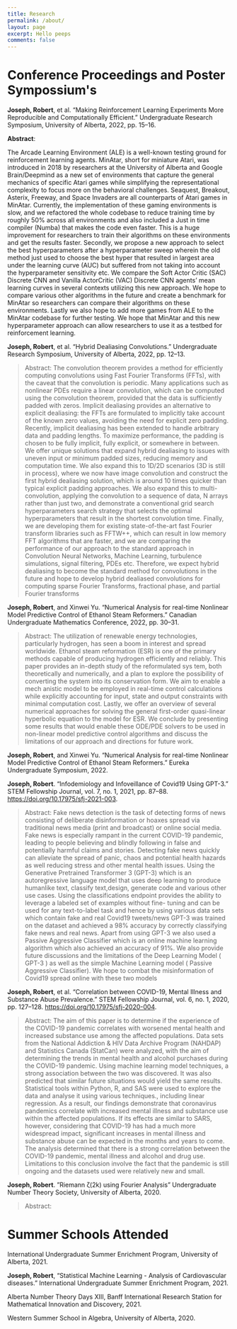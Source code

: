 ```yaml
---
title: Research
permalink: /about/
layout: page
excerpt: Hello peeps
comments: false
---
```

# Conference Proceedings and Poster Sympossium's

**Joseph, Robert**, et al. “Making Reinforcement Learning Experiments More Reproducible and Computationally Efficient.” Undergraduate Research Symposium, University of Alberta, 2022, pp. 15–16.

**Abstract**: <div align="left">The Arcade Learning Environment (ALE) is a well-known testing ground for reinforcement learning agents. MinAtar, short for miniature Atari, was introduced in 2018 by
researchers at the University of Alberta and Google Brain/Deepmind as a new set of environments that capture the general mechanics of specific Atari games while simplifying the
representational complexity to focus more on the behavioral challenges. Seaquest, Breakout,
Asterix, Freeway, and Space Invaders are all counterparts of Atari games in MinAtar. Currently, the implementation of these gaming environments is slow, and we refactored the whole
codebase to reduce training time by roughly 50% across all environments and also included a
Just in time compiler (Numba) that makes the code even faster. This is a huge improvement
for researchers to train their algorithms on these environments and get the results faster. Secondly, we propose a new approach to select the best hyperparameters after a hyperparameter
sweep wherein the old method just used to choose the best hyper that resulted in largest area
under the learning curve (AUC) but suffered from not taking into account the hyperparameter
sensitivity etc. We compare the Soft Actor Critic (SAC) Discrete CNN and Vanilla ActorCritic (VAC) Discrete CNN agents’ mean learning curves in several contexts utilizing this new
approach. We hope to compare various other algorithms in the future and create a benchmark
for MinAtar so researchers can compare their algorithms on these environments. Lastly we also
hope to add more games from ALE to the MinAtar codebase for further testing. We hope that
MinAtar and this new hyperparameter approach can allow researchers to use it as a testbed
for reinforcement learning.
</div>

**Joseph, Robert**, et al. “Hybrid Dealiasing Convolutions.” Undergraduate Research Symposium, University of Alberta, 2022, pp. 12–13.

> Abstract:  The convolution theorem provides a method for efficiently computing convolutions
using Fast Fourier Transforms (FFTs), with the caveat that the convolution is periodic. Many
applications such as nonlinear PDEs require a linear convolution, which can be computed using
the convolution theorem, provided that the data is sufficiently padded with zeros. Implicit
dealiasing provides an alternative to explicit dealiasing: the FFTs are formulated to implicitly
take account of the known zero values, avoiding the need for explicit zero padding. Recently,
implicit dealiasing has been extended to handle arbitrary data and padding lengths. To maximize performance, the padding is chosen to be fully implicit, fully explicit, or somewhere in
between. We offer unique solutions that expand hybrid dealiasing to issues with uneven input
or minimum padded sizes, reducing memory and computation time. We also expand this to
1D/2D scenarios (3D is still in process), where we now have image convolution and construct the
first hybrid dealiasing solution, which is around 10 times quicker than typical explicit padding
approaches. We also expand this to multi-convolution, applying the convolution to a sequence
of data, N arrays rather than just two, and demonstrate a conventional grid search hyperparameters search strategy that selects the optimal hyperparameters that result in the shortest
convolution time. Finally, we are developing them for existing state-of-the-art fast Fourier
transform libraries such as FFTW++, which can result in low memory FFT algorithms that
are faster, and we are comparing the performance of our approach to the standard approach in
Convolution Neural Networks, Machine Learning, turbulence simulations, signal filtering, PDEs
etc. Therefore, we expect hybrid dealiasing to become the standard method for convolutions
in the future and hope to develop hybrid dealiased convolutions for computing sparse Fourier
Transforms, fractional phase, and partial Fourier transforms

**Joseph, Robert**, and Xinwei Yu. “Numerical Analysis for real-time Nonlinear Model Predictive Control of Ethanol Steam Reformers.” Canadian Undergraduate Mathematics Conference, 2022, pp. 30–31.

>Abstract: The utilization of renewable energy technologies, particularly hydrogen, has seen a boom in interest and
spread worldwide. Ethanol steam reformation (ESR) is one of the primary methods capable of producing
hydrogen efficiently and reliably. This paper provides an in-depth study of the reformulated sys tem, both
theoretically and numerically, and a plan to explore the possibility of converting the system into its conservation form. We aim to enable a mech anistic model to be employed in real-time control calculations while
explicitly accounting for input, state and output constraints with minimal computation cost. Lastly, we offer
an overview of several numerical approaches for solving the general first-order quasi-linear hyperbolic equation to the model for ESR. We conclude by presenting some results that would enable these ODE/PDE solvers
to be used in non-linear model predictive control algorithms and discuss the limitations of our approach and
directions for future work.

**Joseph, Robert**, and Xinwei Yu. “Numerical Analysis for real-time Nonlinear Model Predictive Control of Ethanol Steam Reformers.” Eureka Undergraduate Symposium, 2022.

**Joseph, Robert**. “Infodemiology and Infoveillance of Covid19 Using GPT-3.” STEM Fellowship Journal, vol. 7, no. 1, 2021, pp. 87–88. https://doi.org/10.17975/sfj-2021-003.

> Abstract: Fake news detection is the task of detecting forms of news 
consisting of deliberate disinformation or hoaxes spread 
via traditional news media (print and broadcast) or online 
social media. Fake news is especially rampant in the current 
COVID-19 pandemic, leading to people believing and blindly 
following in false and potentially harmful claims and stories. 
Detecting fake news quickly can alleviate the spread of panic, 
chaos and potential health hazards as well reducing stress 
and other mental health issues. Using the Generative Pretrained Transformer 3 (GPT-3) which is an autoregressive 
language model that uses deep learning to produce humanlike text, classify text,design, generate code and various 
other use cases. Using the classifications endpoint provides 
the ability to leverage a labeled set of examples without 
fine- tuning and can be used for any text-to-label task and 
hence by using various data sets which contain fake and 
real Covid19 tweets/news GPT-3 was trained on the dataset 
and achieved a 98% accuracy by correctly classifying fake 
news and real news. Apart from using GPT-3 we also used 
a Passive Aggressive Classifier which is an online machine 
learning algorithm which also achieved an accuracy of 91%. 
We also provide future discussions and the limitations of the 
Deep Learning Model ( GPT-3 ) as well as the simple Machine 
Learning model ( Passive Aggressive Classifier). We hope to 
combat the misinformation of Covid19 spread online with 
these two models

**Joseph, Robert**, et al. “Correlation between COVID-19, Mental Illness and Substance Abuse Prevalence.” STEM Fellowship Journal, vol. 6, no. 1, 2020, pp. 127–128. https://doi.org/10.17975/sfj-2020-004.

> Abstract: The aim of this paper is to determine if the experience of 
the COVID-19 pandemic correlates with worsened mental 
health and increased substance use among the affected 
populations. Data sets from the National Addiction & HIV Data 
Archive Program (NAHDAP) and Statistics Canada (StatCan) 
were analyzed, with the aim of determining the trends in 
mental health and alcohol purchases during the COVID-19 
pandemic. Using machine learning model techniques, a 
strong association between the two was discovered. It was 
also predicted that similar future situations would yield 
the same results. Statistical tools within Python, R, and SAS 
were used to explore the data and analyse it using various 
techniques., including linear regression. As a result, our 
findings demonstrate that coronavirus pandemics correlate 
with increased mental illness and substance use within 
the affected populations. If its effects are similar to SARS, 
however, considering that COVID-19 has had a much more 
widespread impact, significant increases in mental illness 
and substance abuse can be expected in the months and 
years to come. The analysis determined that there is a strong 
correlation between the COVID-19 pandemic, mental illness 
and alcohol and drug use. Limitations to this conclusion 
involve the fact that the pandemic is still ongoing and the 
datasets used were relatively new and small.

**Joseph, Robert**. ”Riemann ζ(2k) using Fourier Analysis” Undergraduate Number Theory Society, University of Alberta, 2020.

> Abstract: 

# Summer Schools Attended

International Undergraduate Summer Enrichment Program, University of Alberta, 2021.

>
**Joseph, Robert**, “Statistical Machine Learning - Analysis of Cardiovascular diseases.” International Undergraduate Summer Enrichment Program, 2021.

Alberta Number Theory Days XIII, Banff International Research Station for Mathematical Innovation and Discovery, 2021.

Western Summer School in Algebra, University of Alberta, 2020.
